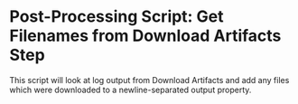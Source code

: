 Post-Processing Script: Get Filenames from Download Artifacts Step
==============

This script will look at log output from Download Artifacts and add any files which were downloaded to a newline-separated output property.


